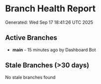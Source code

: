 # Branch Health Report
Generated: Wed Sep 17 18:41:26 UTC 2025

## Active Branches
- **main** - 15 minutes ago by Dashboard Bot

## Stale Branches (>30 days)
No stale branches found
